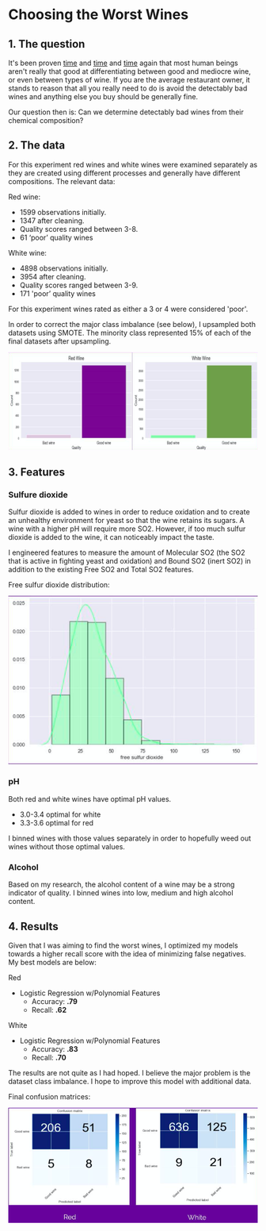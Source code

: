 # Choosing the Worst Wines

## 1. The question

It's been proven [time](https://www.theguardian.com/lifeandstyle/2013/jun/23/wine-tasting-junk-science-analysis) and [time](http://www.daysyn.com/Morrot.pdf) and [time](https://www.theguardian.com/science/2011/apr/14/expensive-wine-cheap-plonk-taste) again that most human beings aren't really that good at differentiating between good and mediocre wine, or even between types of wine. If you are the average restaurant owner, it stands to reason that all you really need to do is avoid the detectably bad wines and anything else you buy should be generally fine.

Our question then is: Can we determine detectably bad wines from their chemical composition?

## 2. The data

For this experiment red wines and white wines were examined separately as they are created using different processes and generally have different compositions. The relevant data:

Red wine:

* 1599 observations initially.
* 1347 after cleaning.
* Quality scores ranged between 3-8.
* 61 ‘poor’ quality wines

White wine:

* 4898 observations initially.
* 3954 after cleaning.
* Quality scores ranged between 3-9.
* 171 'poor’ quality wines

For this experiment wines rated as either a 3 or 4 were considered 'poor'.

In order to correct the major class imbalance (see below), I upsampled both datasets using SMOTE. The minority class represented 15% of each of the final datasets after upsampling. 

![](https://github.com/jmcneilkeller/Choosing_the_Worst_Wines/blob/master/images/class_imbalance.png)

## 3. Features

### Sulfure dioxide

Sulfur dioxide is added to wines in order to reduce oxidation and to create an unhealthy environment for yeast so that the wine retains its sugars. A wine with a higher pH will require more SO2. However, if too much sulfur dioxide is added to the wine, it can noticeably impact the taste.

I engineered features to measure the amount of Molecular SO2 (the SO2 that is active in fighting yeast and oxidation) and Bound SO2 (inert SO2) in addition to the existing Free SO2 and Total SO2 features.

Free sulfur dioxide distribution:

![](https://github.com/jmcneilkeller/Choosing_the_Worst_Wines/blob/master/images/so2.png)

### pH

Both red and white wines have optimal pH values.

* 3.0-3.4 optimal for white
* 3.3-3.6 optimal for red

I binned wines with those values separately in order to hopefully weed out wines without those optimal values.

### Alcohol

Based on my research, the alcohol content of a wine may be a strong indicator of quality. I binned wines into low, medium and high alcohol content.

## 4. Results

Given that I was aiming to find the worst wines, I optimized my models towards a higher recall score with the idea of minimizing false negatives. My best models are below:

Red
* Logistic Regression w/Polynomial Features
  * Accuracy: **.79**
  * Recall: **.62**

White
* Logistic Regression w/Polynomial Features
  * Accuracy: **.83**
  * Recall: **.70**

The results are not quite as I had hoped. I believe the major problem is the dataset class imbalance. I hope to improve this model with additional data. 

Final confusion matrices:

![](https://github.com/jmcneilkeller/Choosing_the_Worst_Wines/blob/master/images/confusion_matrices.png)
